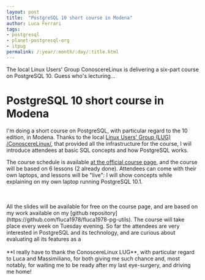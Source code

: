 ```yaml
---
layout: post
title:  "PostgreSQL 10 short course in Modena"
author: Luca Ferrari
tags:
- postgresql
- planet-postgresql-org
- itpug
permalink: /:year/:month/:day/:title.html
---
```

The local Linux Users' Group ConoscereLinux is delivering a six-part course on PostgreSQL 10. Guess who's lecturing...

# PostgreSQL 10 short course in Modena

I'm doing a short course on PostgreSQL, with particular regard to the 10 edition, in Modena.
Thanks to the local [Linux Users' Group (LUG) /ConoscereLinux/](https://conoscerelinux.org/), that provided all the infrastructure for the course, I wiil introduce attendees at basic SQL concepts and how PostgreSQL works.


The course schedule is available [at the official course page](https://conoscerelinux.org/courses/postgresql/), and the course will be based on 6 lessons (2 already done). Attendees can come with their own laptops, and lessons will be "live": I will show concepts while explaining on my own laptop running PostgreSQL 10.1.

<br>
<br>
All the slides will be available for free on the course page, and are based on my work available on my [github repository](https://github.com/fluca1978/fluca1978-pg-utils). The course will take place every week on Tuesday evening.
So far the attendees are very interested in PostgreSQL and its technology, and are curious about evaluating all its features as a 

<br>
<br>
**I really have to thank the ConoscereLinux LUG**, 
with particular regard to Luca and Massimiliano, for both giving me such chance and, most notably, for waiting me to be ready after my last eye-surgery, and driving me home!
